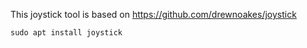 This joystick tool is based on https://github.com/drewnoakes/joystick

```
sudo apt install joystick
```
